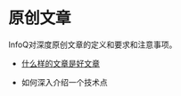 # 原创文章

InfoQ对深度原创文章的定义和要求和注意事项。

* [什么样的文章是好文章](http://101.200.168.100:4000/521-%E4%BB%80%E4%B9%88%E6%A0%B7%E7%9A%84%E6%96%87%E7%AB%A0%E6%98%AF%E5%A5%BD%E6%96%87%E7%AB%A0.html)

* 如何深入介绍一个技术点


